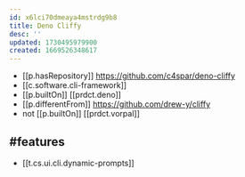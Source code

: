 ```yaml
---
id: x6lci70dmeaya4mstrdg9b8
title: Deno Cliffy
desc: ''
updated: 1730495979900
created: 1669526348617
---
```


- [[p.hasRepository]] https://github.com/c4spar/deno-cliffy
- [[c.software.cli-framework]]
- [[p.builtOn]] [[prdct.deno]]
- [[p.differentFrom]] https://github.com/drew-y/cliffy 
- not [[p.builtOn]] [[prdct.vorpal]]

## #features

  - [[t.cs.ui.cli.dynamic-prompts]]